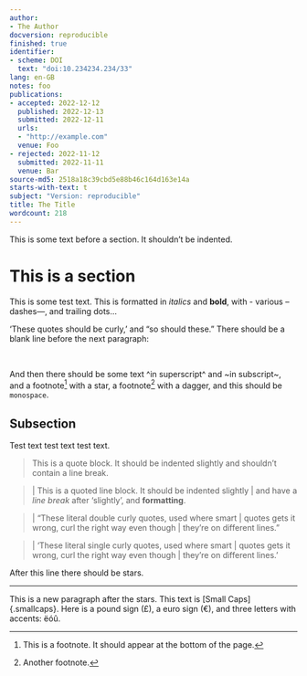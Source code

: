 ```yaml
---
author:
- The Author
docversion: reproducible
finished: true
identifier:
- scheme: DOI
  text: "doi:10.234234.234/33"
lang: en-GB
notes: foo
publications:
- accepted: 2022-12-12
  published: 2022-12-13
  submitted: 2022-12-11
  urls:
  - "http://example.com"
  venue: Foo
- rejected: 2022-11-12
  submitted: 2022-11-11
  venue: Bar
source-md5: 2518a18c39cbd5e88b46c164d163e14a
starts-with-text: t
subject: "Version: reproducible"
title: The Title
wordcount: 218
---
```


This is some text before a section. It shouldn’t be indented.

# This is a section

This is some test text. This is formatted in *italics* and **bold**, with - various – dashes—, and trailing dots…

‘These quotes should be curly,’ and “so should these.” There should be a blank line before the next paragraph:

 

And then there should be some text ^in superscript^ and ~in subscript~, and a footnote[^1] with a star, a footnote[^2] with a dagger, and this should be `monospace`.

## Subsection

Test text test text test text.

> This is a quote block. It should be indented slightly and shouldn’t contain a line break.

> | This is a quoted line block. It should be indented slightly
> | and have a *line break* after ‘slightly’, and **formatting**.

> | “These literal double curly quotes, used where smart
> | quotes gets it wrong, curl the right way even though
> | they’re on different lines.”

> | ‘These literal single curly quotes, used where smart
> | quotes gets it wrong, curl the right way even though
> | they’re on different lines.’

After this line there should be stars.

------------------------------------------------------------------------

This is a new paragraph after the stars. This text is [Small Caps]{.smallcaps}. Here is a pound sign (£), a euro sign (€), and three letters with accents: ëóû.

[^1]: This is a footnote. It should appear at the bottom of the page.

[^2]: Another footnote.
